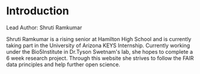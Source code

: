 
# Introduction
Lead Author: Shruti Ramkumar

Shruti Ramkumar is a rising senior at Hamilton High School and is currently taking part in the University of Arizona KEYS Internship. Currently working under the Bio5Institute in Dr.Tyson Swetnam's lab, she hopes to complete a 6 week research project. Through this website she strives to follow the FAIR data principles and help further open science. 
